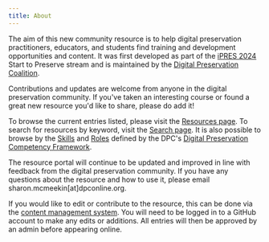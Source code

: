 ```yaml
---
title: About
---
```

The aim of this new community resource is to help digital preservation practitioners, educators, and students find training and development opportunities and content. It was first developed as part of the [iPRES 2024](https://ipres2024.pubpub.org/) Start to Preserve stream and is maintained by the [Digital Preservation Coalition](https://www.dpconline.org).

Contributions and updates are welcome from anyone in the digital preservation community. If you've taken an interesting course or found a great new resource you'd like to share, please do add it!

To browse the current entries listed, please visit the [Resources page](./resources/). To search for resources by keyword, visit the [Search page](./search/). It is also possible to browse by the [Skills](./skills/) and [Roles](./roles/) defined by the DPC's [Digital Preservation Competency Framework](https://www.dpconline.org/digipres/prof-development/dp-competency).

The resource portal will continue to be updated and improved in line with feedback from the digital preservation community. If you have any questions about the resource and how to use it, please email sharon.mcmeekin\[at]dpconline.org.

<div class="alert alert-info" role="alert">
If you would like to edit or contribute to the resource, this can be done via the <a href="{{ site.editor_url }}/admin/" class="alert-link">content management system</a>. 
You will need to be logged in to a GitHub account to make any edits or additions. All entries will then be approved by an admin before appearing online.
</div>


